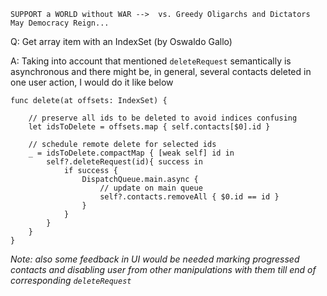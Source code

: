 ```
SUPPORT a WORLD without WAR -->  vs. Greedy Oligarchs and Dictators
May Democracy Reign... 
```

Q: Get array item with an IndexSet (by Oswaldo Gallo)

A: Taking into account that mentioned `deleteRequest` semantically is asynchronous and there might be, in general, several contacts deleted in one user action, I would do it like below

    func delete(at offsets: IndexSet) {

        // preserve all ids to be deleted to avoid indices confusing
        let idsToDelete = offsets.map { self.contacts[$0].id }

        // schedule remote delete for selected ids
        _ = idsToDelete.compactMap { [weak self] id in
            self?.deleteRequest(id){ success in
                if success {
                    DispatchQueue.main.async {
                        // update on main queue
                        self?.contacts.removeAll { $0.id == id }
                    }
                }
            }
        }
    }

*Note: also some feedback in UI would be needed marking progressed contacts and disabling user from other manipulations with them till end of corresponding `deleteRequest`*
